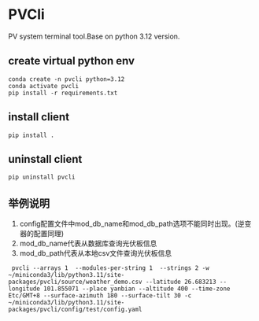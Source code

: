 # PVCli
PV system terminal tool.Base on python 3.12 version.


## create virtual python env
```
conda create -n pvcli python=3.12
conda activate pvcli
pip install -r requirements.txt
```

## install client
```
pip install .
```

## uninstall client
```
pip uninstall pvcli
```



## 举例说明
1. config配置文件中mod_db_name和mod_db_path选项不能同时出现。(逆变器的配置同理)
2. mod_db_name代表从数据库查询光伏板信息
3. mod_db_path代表从本地csv文件查询光伏板信息
```
 pvcli --arrays 1  --modules-per-string 1  --strings 2 -w ~/miniconda3/lib/python3.11/site-packages/pvcli/source/weather_demo.csv --latitude 26.683213 --longitude 101.855071 --place yanbian --altitude 400 --time-zone Etc/GMT+8 --surface-azimuth 180 --surface-tilt 30 -c ~/miniconda3/lib/python3.11/site-packages/pvcli/config/test/config.yaml
 ```